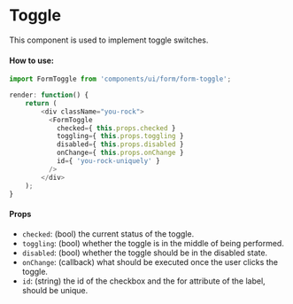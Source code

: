 Toggle
=======

This component is used to implement toggle switches.

#### How to use:

```js
import FormToggle from 'components/ui/form/form-toggle';

render: function() {
	return (
		<div className="you-rock">
		  <FormToggle
			checked={ this.props.checked }
			toggling={ this.props.toggling }
			disabled={ this.props.disabled }
			onChange={ this.props.onChange }
			id={ 'you-rock-uniquely' }
		  />
		</div>
	);
}
```

#### Props

* `checked`: (bool) the current status of the toggle.
* `toggling`: (bool) whether the toggle is in the middle of being performed.
* `disabled`: (bool) whether the toggle should be in the disabled state.
* `onChange`: (callback) what should be executed once the user clicks the toggle.
* `id`: (string) the id of the checkbox and the for attribute of the label, should be unique.
